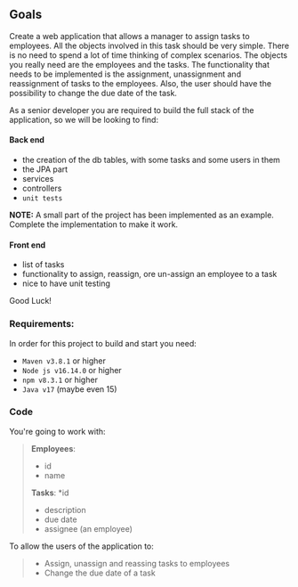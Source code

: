 ## Goals
Create a web application that allows a manager to assign tasks to employees.
All the objects involved in this task should be very simple. There is no 
need to spend a lot of time thinking of complex scenarios.
The objects you really need are the employees and the tasks. 
The functionality that needs to be implemented is the assignment, unassignment and reassignment of
tasks to the employees. Also, the user should have the possibility to change the due date of the task.

As a senior developer you are required to build the full stack of the 
application, so we will be looking to find:

#### Back end
* the creation of the db tables, with some tasks and some users in them
* the JPA part
* services
* controllers
* `unit tests`

__NOTE:__  A small part of the project has been implemented as an example. 
Complete the implementation to make it work.

#### Front end
* list of tasks
* functionality to assign, reassign, ore un-assign an employee to a task
* nice to have unit testing 

Good Luck!

### Requirements:
In order for this project to build and start you need:
+ `Maven v3.8.1` or higher 
+ `Node js v16.14.0` or higher
+ `npm v8.3.1` or higher
+ `Java v17` (maybe even 15)


### Code
 You're going to work with: 
> **Employees**:
> * id
> * name
>  	
> **Tasks**:
> *id
> * description
> * due date
> * assignee (an employee)

To allow the users of the application to:
> * Assign, unassign and reassing tasks to employees
> * Change the due date of a task


